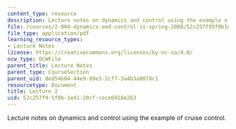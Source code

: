 ```yaml
---
content_type: resource
description: Lecture notes on dynamics and control using the example of cruise control.
file: /courses/2-004-dynamics-and-control-ii-spring-2008/52c257f95f0b1e4120cfcece6918e263_lecture_02.pdf
file_type: application/pdf
learning_resource_types:
- Lecture Notes
license: https://creativecommons.org/licenses/by-nc-sa/4.0/
ocw_type: OCWFile
parent_title: Lecture Notes
parent_type: CourseSection
parent_uid: 8ed54b04-44e9-89e3-2cf7-3a4b3a0078c1
resourcetype: Document
title: Lecture 2
uid: 52c257f9-5f0b-1e41-20cf-cece6918e263
---
```

Lecture notes on dynamics and control using the example of cruise control.
